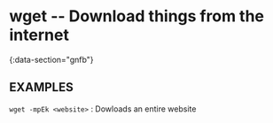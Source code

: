 # wget -- Download things from the internet
{:data-section="gnfb"}

## EXAMPLES

`wget -mpEk <website>`
: Dowloads an entire website
